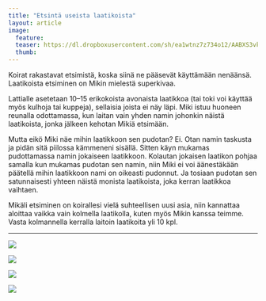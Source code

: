 ```yaml
---
title: "Etsintä useista laatikoista"
layout: article
image:
  feature:
  teaser: https://dl.dropboxusercontent.com/sh/ea1wtnz7z734o12/AABXS3vk7vkGHB9gGjkDhqena/aktivointi/etsinta-useista-laatikoista/DSC29381-245px%20%282%29.jpg
  thumb:
---
```


Koirat rakastavat etsimistä, koska siinä ne pääsevät käyttämään nenäänsä. Laatikoista etsiminen on Mikin mielestä superkivaa.

Lattialle asetetaan 10–15 erikokoista avonaista laatikkoa (tai toki voi käyttää myös kulhoja tai kuppeja), sellaisia joista ei näy läpi. Miki istuu huoneen reunalla odottamassa, kun laitan vain yhden namin johonkin näistä laatikoista, jonka jälkeen kehotan Mikiä etsimään.

Mutta eikö Miki näe mihin laatikkoon sen pudotan? Ei. Otan namin taskusta ja pidän sitä piilossa kämmeneni sisällä. Sitten käyn mukamas pudottamassa namin jokaiseen laatikkoon. Kolautan jokaisen laatikon pohjaa samalla kun mukamas pudotan sen namin, niin Miki ei voi äänestäkään päätellä mihin laatikkoon nami on oikeasti pudonnut. Ja tosiaan pudotan sen satunnaisesti yhteen näistä monista laatikoista, joka kerran laatikkoa vaihtaen.

Mikäli etsiminen on koirallesi vielä suhteellisen uusi asia, niin kannattaa aloittaa vaikka vain kolmella laatikolla, kuten myös Mikin kanssa teimme. Vasta kolmannella kerralla laitoin laatikoita yli 10 kpl.

---

![](https://b2.minimuutti.com/file/minimuutti-com/aktivointi/etsinta-useista-laatikoista/DSC29381-800px.jpg)

![](https://b2.minimuutti.com/file/minimuutti-com/aktivointi/etsinta-useista-laatikoista/DSC29389-800px.jpg)

![](https://b2.minimuutti.com/file/minimuutti-com/aktivointi/etsinta-useista-laatikoista/DSC29362-800px.jpg)

![](https://b2.minimuutti.com/file/minimuutti-com/aktivointi/etsinta-useista-laatikoista/DSC29376-800px.jpg)
